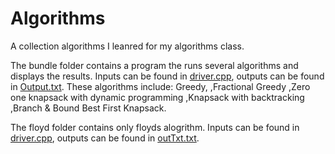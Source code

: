 # Algorithms
A collection algorithms I leanred for my algorithms class.

The bundle folder contains a program the runs several algorithms and displays the results. 
Inputs can be found in [driver.cpp](bundle/driver.cpp), outputs can be found in [Output.txt](bundle/Output.txt).
These algorithms include: Greedy, 
,Fractional Greedy
,Zero one knapsack with dynamic programming
,Knapsack with backtracking
,Branch & Bound Best First Knapsack.

The floyd folder contains only floyds alogrithm.
Inputs can be found in [driver.cpp](floyds/floyd.cpp), outputs can be found in [outTxt.txt](floyds/outTxt.txt).



